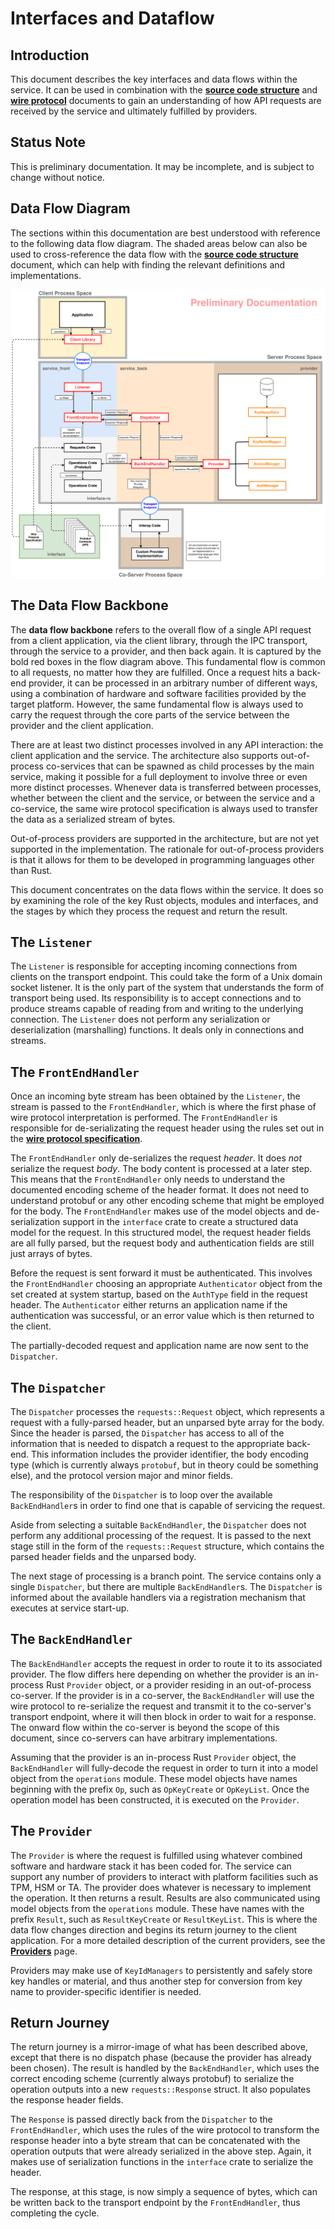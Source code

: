 <!--
  -- Copyright (c) 2019, Arm Limited, All Rights Reserved
  -- SPDX-License-Identifier: Apache-2.0
  --
  -- Licensed under the Apache License, Version 2.0 (the "License"); you may
  -- not use this file except in compliance with the License.
  -- You may obtain a copy of the License at
  --
  -- http://www.apache.org/licenses/LICENSE-2.0
  --
  -- Unless required by applicable law or agreed to in writing, software
  -- distributed under the License is distributed on an "AS IS" BASIS, WITHOUT
  -- WARRANTIES OR CONDITIONS OF ANY KIND, either express or implied.
  -- See the License for the specific language governing permissions and
  -- limitations under the License.
--->
# Interfaces and Dataflow

## Introduction

This document describes the key interfaces and data flows within the service. It can be used in combination with the [**source code structure**](source_code_structure.md) and [**wire protocol**](../parsec_client/wire_protocol.md) documents to gain an understanding of how API requests are received by the service and ultimately fulfilled by providers.

## Status Note

This is preliminary documentation. It may be incomplete, and is subject to change without notice.

## Data Flow Diagram

The sections within this documentation are best understood with reference to the following data flow diagram. The shaded areas below can also be used to cross-reference the data flow with the [**source code structure**](source_code_structure.md) document, which can help with finding the relevant definitions and implementations.

![Data Flow Diagram](diagrams/interfaces_and_dataflow.png)

## The Data Flow Backbone

The **data flow backbone** refers to the overall flow of a single API request from a client application, via the client library, through the IPC transport, through the service to a provider, and then back again. It is captured by the bold red boxes in the flow diagram above. This fundamental flow is common to all requests, no matter how they are fulfilled. Once a request hits a back-end provider, it can be processed in an arbitrary number of different ways, using a combination of hardware and software facilities provided by the target platform. However, the same fundamental flow is always used to carry the request through the core parts of the service between the provider and the client application.

There are at least two distinct processes involved in any API interaction: the client application and the service. The architecture also supports out-of-process co-services that can be spawned as child processes by the main service, making it possible for a full deployment to involve three or even more distinct processes. Whenever data is transferred between processes, whether between the client and the service, or between the service and a co-service, the same wire protocol specification is always used to transfer the data as a serialized stream of bytes.

Out-of-process providers are supported in the architecture, but are not yet supported in the implementation. The rationale for out-of-process providers is that it allows for them to be developed in programming languages other than Rust.

This document concentrates on the data flows within the service. It does so by examining the role of the key Rust objects, modules and interfaces, and the stages by which they process the request and return the result.

## The `Listener`

The `Listener` is responsible for accepting incoming connections from clients on the transport endpoint. This could take the form of a Unix domain socket listener. It is the only part of the system that understands the form of transport being used. Its responsibility is to accept connections and to produce streams capable of reading from and writing to the underlying connection. The `Listener` does not perform any serialization or deserialization (marshalling) functions. It deals only in connections and streams.

## The `FrontEndHandler`

Once an incoming byte stream has been obtained by the `Listener`, the stream is passed to the `FrontEndHandler`, which is where the first phase of wire protocol interpretation is performed. The `FrontEndHandler` is responsible for de-serializating the request header using the rules set out in the [**wire protocol specification**](../parsec_client/wire_protocol.md).

The `FrontEndHandler` only de-serializes the request *header*. It does *not* serialize the request *body*. The body content is processed at a later step. This means that the `FrontEndHandler` only needs to understand the documented encoding scheme of the header format. It does not need to understand protobuf or any other encoding scheme that might be employed for the body. The `FrontEndHandler` makes use of the model objects and de-serialization support in the `interface` crate to create a structured data model for the request. In this structured model, the request header fields are all fully parsed, but the request body and authentication fields are still just arrays of bytes.

Before the request is sent forward it must be authenticated. This involves the `FrontEndHandler` choosing an appropriate `Authenticator` object from the set created at system startup, based on the `AuthType` field in the request header. The `Authenticator` either returns an application name if the authentication was successful, or an error value which is then returned to the client.

The partially-decoded request and application name are now sent to the `Dispatcher`.

## The `Dispatcher`

The `Dispatcher` processes the `requests::Request` object, which represents a request with a fully-parsed header, but an unparsed byte array for the body. Since the header is parsed, the `Dispatcher` has access to all of the information that is needed to dispatch a request to the appropriate back-end. This information includes the provider identifier, the body encoding type (which is currently always `protobuf`, but in theory could be something else), and the protocol version major and minor fields.

The responsibility of the `Dispatcher` is to loop over the available `BackEndHandler`s in order to find one that is capable of servicing the request.

Aside from selecting a suitable `BackEndHandler`, the `Dispatcher` does not perform any additional processing of the request. It is passed to the next stage still in the form of the `requests::Request` structure, which contains the parsed header fields and the unparsed body.

The next stage of processing is a branch point. The service contains only a single `Dispatcher`, but there are multiple `BackEndHandler`s. The `Dispatcher` is informed about the available handlers via a registration mechanism that executes at service start-up.

## The `BackEndHandler`

The `BackEndHandler` accepts the request in order to route it to its associated provider. The flow differs here depending on whether the provider is an in-process Rust `Provider` object, or a provider residing in an out-of-process co-server. If the provider is in a co-server, the `BackEndHandler` will use the wire protocol to re-serialize the request and transmit it to the co-server's transport endpoint, where it will then block in order to wait for a response. The onward flow within the co-server is beyond the scope of this document, since co-servers can have arbitrary implementations.

Assuming that the provider is an in-process Rust `Provider` object, the `BackEndHandler` will fully-decode the request in order to turn it into a model object from the `operations` module. These model objects have names beginning with the prefix `Op`, such as `OpKeyCreate` or `OpKeyList`. Once the operation model has been constructed, it is executed on the `Provider`.

## The `Provider`

The `Provider` is where the request is fulfilled using whatever combined software and hardware stack it has been coded for. The service can support any number of providers to interact with platform facilities such as TPM, HSM or TA. The provider does whatever is necessary to implement the operation. It then returns a result. Results are also communicated using model objects from the `operations` module. These have names with the prefix `Result`, such as `ResultKeyCreate` or `ResultKeyList`. This is where the data flow changes direction and begins its return journey to the client application. For a more detailed description of the current providers, see the [**Providers**](providers.md) page.

Providers may make use of `KeyIdManagers` to persistently and safely store key handles or material, and thus another step for conversion from key name to provider-specific identifier is needed.

## Return Journey

The return journey is a mirror-image of what has been described above, except that there is no dispatch phase (because the provider has already been chosen). The result is handled by the `BackEndHandler`, which uses the correct encoding scheme (currently always protobuf) to serialize the operation outputs into a new `requests::Response` struct. It also populates the response header fields.

The `Response` is passed directly back from the `Dispatcher` to the `FrontEndHandler`, which uses the rules of the wire protocol to transform the response header into a byte stream that can be concatenated with the operation outputs that were already serialized in the above step. Again, it makes use of serialization functions in the `interface` crate to serialize the header.

The response, at this stage, is now simply a sequence of bytes, which can be written back to the transport endpoint by the `FrontEndHandler`, thus completing the cycle.
